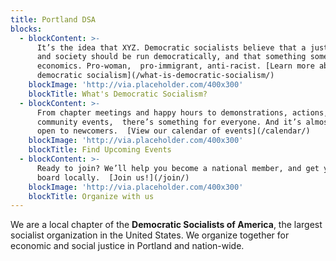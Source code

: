 ```yaml
---
title: Portland DSA
blocks:
  - blockContent: >-
      It’s the idea that XYZ. Democratic socialists believe that a just economy
      and society should be run democratically, and that something something
      economics. Pro-woman,  pro-immigrant, anti-racist. [Learn more about
      democratic socialism](/what-is-democratic-socialism/)
    blockImage: 'http://via.placeholder.com/400x300'
    blockTitle: What's Democratic Socialism?
  - blockContent: >-
      From chapter meetings and happy hours to demonstrations, actions, and
      community events,  there’s something for everyone. And it’s almost all
      open to newcomers.  [View our calendar of events](/calendar/)
    blockImage: 'http://via.placeholder.com/400x300'
    blockTitle: Find Upcoming Events
  - blockContent: >-
      Ready to join? We’ll help you become a national member, and get you on
      board locally.  [Join us!](/join/)
    blockImage: 'http://via.placeholder.com/400x300'
    blockTitle: Organize with us
---
```

We are a local chapter of the **Democratic Socialists of America**, the largest socialist organization in the United States. We organize together for economic and social justice in Portland and nation-wide.
